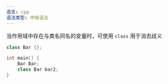 ```yaml
---
语言: cpp
语法类型: 中级语法
---
```

当作用域中存在与类名同名的变量时，可使用 `class` 用于消去歧义

```cpp
class Bar {};

int main() {
    Bar Bar;
    class Bar bar2; 
}
```